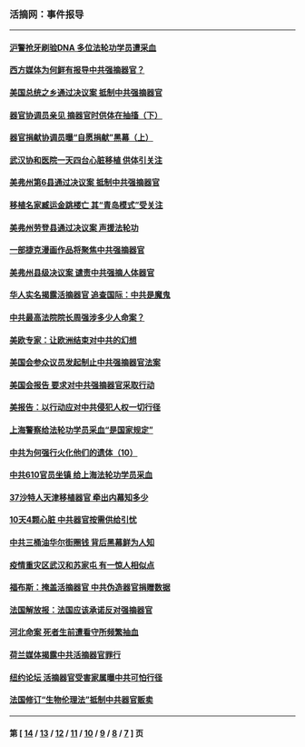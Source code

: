 ### 活摘网：事件报导
---
#### [沪警抢牙刷验DNA 多位法轮功学员遭采血](../../pages/nf5877/n12969218.md?06120430) 
#### [西方媒体为何鲜有报导中共强摘器官？](../../pages/nf5877/n12932034.md?06120430) 
#### [美国总统之乡通过决议案 抵制中共强摘器官](../../pages/nf5877/n12908242.md?06120430) 
#### [器官协调员亲见 摘器官时供体在抽搐（下）](../../pages/nf5877/n12898622.md?06120430) 
#### [器官捐献协调员曝“自愿捐献”黑幕（上）](../../pages/nf5877/n12878830.md?06120430) 
#### [武汉协和医院一天四台心脏移植 供体引关注](../../pages/nf5877/n12863175.md?06120430) 
#### [美弗州第6县通过决议案 抵制中共强摘器官](../../pages/nf5877/n12805218.md?06120430) 
#### [移植名家臧运金跳楼亡 其“青岛模式”受关注](../../pages/nf5877/n12803746.md?06120430) 
#### [美弗州劳登县通过决议案 声援法轮功](../../pages/nf5877/n12785715.md?06120430) 
#### [一部捷克漫画作品将聚焦中共强摘器官](../../pages/nf5877/n12785954.md?06120430) 
#### [美弗州县级决议案 谴责中共强摘人体器官](../../pages/nf5877/n12721290.md?06120430) 
#### [华人实名揭露活摘器官 追查国际：中共是魔鬼](../../pages/nf5877/n12691724.md?06120430) 
#### [中共最高法院院长周强涉多少人命案？](../../pages/nf5877/n12678074.md?06120430) 
#### [美欧专家：让欧洲结束对中共的幻想](../../pages/nf5877/n12652921.md?06120430) 
#### [美国会参众议员发起制止中共强摘器官法案](../../pages/nf5877/n12627668.md?06120430) 
#### [美国会报告 要求对中共强摘器官采取行动](../../pages/nf5877/n12448233.md?06120430) 
#### [美报告：以行动应对中共侵犯人权一切行径](../../pages/nf5877/n12443204.md?06120430) 
#### [上海警察给法轮功学员采血“是国家规定”](../../pages/nf5877/n12371027.md?06120430) 
#### [中共为何强行火化他们的遗体（10）](../../pages/nf5877/n12352363.md?06120430) 
#### [中共610官员坐镇 给上海法轮功学员采血](../../pages/nf5877/n12350295.md?06120430) 
#### [37沙特人天津移植器官 牵出内幕知多少](../../pages/nf5877/n12338586.md?06120430) 
#### [10天4颗心脏 中共器官按需供给引忧](../../pages/nf5877/n12326366.md?06120430) 
#### [中共三桶油华尔街圈钱 背后黑幕鲜为人知](../../pages/nf5877/n12249199.md?06120430) 
#### [疫情重灾区武汉和苏家屯 有一惊人相似点](../../pages/nf5877/n12150824.md?06120430) 
#### [福布斯：掩盖活摘器官 中共伪造器官捐赠数据](../../pages/nf5877/n11669316.md?06120430) 
#### [法国解放报：法国应该承诺反对强摘器官](../../pages/nf5877/n11597772.md?06120430) 
#### [河北命案 死者生前遭看守所频繁抽血](../../pages/nf5877/n11594995.md?06120430) 
#### [荷兰媒体揭露中共活摘器官罪行](../../pages/nf5877/n11574020.md?06120430) 
#### [纽约论坛 活摘器官受害家属曝中共可怕行径](../../pages/nf5877/n11547913.md?06120430) 
#### [法国修订“生物伦理法”抵制中共器官贩卖](../../pages/nf5877/n11545564.md?06120430) 

---
#### 第 [ [14](./14.md?06120430) / [13](./13.md?06120430) / [12](./12.md?06120430) / [11](./11.md?06120430) / [10](./10.md?06120430) / [9](./9.md?06120430) / [8](./8.md?06120430) / [7](./7.md?06120430) ] 页
